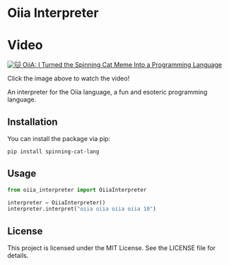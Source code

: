 # Oiia Interpreter

# Video
[![🐱 OiiA: I Turned the Spinning Cat Meme Into a Programming Language](https://img.youtube.com/vi/YWmnsTx73ss/0.jpg)](https://youtu.be/YWmnsTx73ss)

Click the image above to watch the video!


An interpreter for the Oiia language, a fun and esoteric programming language.

## Installation

You can install the package via pip:

```bash
pip install spinning-cat-lang
```

## Usage

```python
from oiia_interpreter import OiiaInterpreter

interpreter = OiiaInterpreter()
interpreter.interpret("oiia oiia oiia oiia 10")
```

## License

This project is licensed under the MIT License. See the LICENSE file for details.
